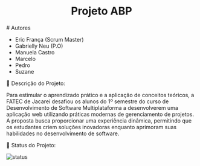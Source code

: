 <h1 align="center"> Projeto ABP</h1>
#  Autores

*  Eric França (Scrum Master)
*  Gabrielly Neu (P.O)
*  Manuela Castro
*  Marcelo
*  Pedro
*  Suzane
  
📌 Descrição do Projeto:

Para estimular o aprendizado prático e a aplicação de conceitos teóricos, a FATEC de Jacareí desafiou os alunos do 1º semestre do curso de Desenvolvimento de Software Multiplataforma a desenvolverem uma aplicação web utilizando práticas modernas de gerenciamento de projetos. A proposta busca proporcionar uma experiência dinâmica, permitindo que os estudantes criem soluções inovadoras enquanto aprimoram suas habilidades no desenvolvimento de software.

📌 Status do Projeto:

![status](http://img.shields.io/static/v1?label=STATUS&message=EM%20DESENVOLVIMENTO&color=GREEN&style=for-the-badge)
